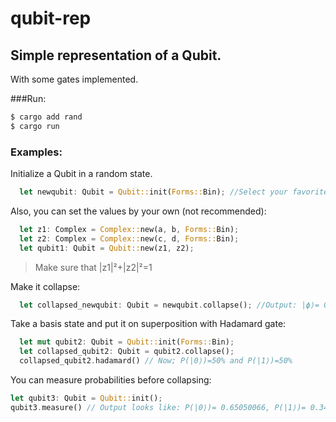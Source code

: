 # qubit-rep

## Simple representation of a Qubit.
With some gates implemented.

###Run:
```bash
$ cargo add rand
$ cargo run
```
### Examples:
Initialize a Qubit in a random state.
```rust
  let newqubit: Qubit = Qubit::init(Forms::Bin); //Select your favorite representation for a Complex number Forms::{Bin, Exp, Coords}
```
Also, you can set the values by your own (not recommended):
```rust
  let z1: Complex = Complex::new(a, b, Forms::Bin); 
  let z2: Complex = Complex::new(c, d, Forms::Bin);
  let qubit1: Qubit = Qubit::new(z1, z2);
```
>Make sure that |z1|²+|z2|²=1

Make it collapse:
```rust
  let collapsed_newqubit: Qubit = newqubit.collapse(); //Output: |ϕ⟩= 0+0i|0⟩ + 1+0i|1⟩ or |ϕ⟩= 1+0i|0⟩ + 0+0i|1⟩
```
Take a basis state and put it on superposition with Hadamard gate:
```rust
  let mut qubit2: Qubit = Qubit::init(Forms::Bin);
  let collapsed_qubit2: Qubit = qubit2.collapse();
  collapsed_qubit2.hadamard() // Now; P(|0⟩)=50% and P(|1⟩)=50%
```
You can measure probabilities before collapsing:
```rust
let qubit3: Qubit = Qubit::init();
qubit3.measure() // Output looks like: P(|0⟩)= 0.65050066, P(|1⟩)= 0.34949934
```

